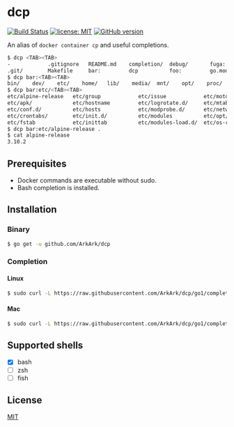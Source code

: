 dcp
===

[![Build Status](https://travis-ci.com/ArkArk/dcp.svg?branch=master)](https://travis-ci.com/ArkArk/dcp)
[![license: MIT](https://img.shields.io/badge/license-MIT-yellow.svg)](https://github.com/ArkArk/dcp/blob/master/LICENSE)
[![GitHub version](https://badge.fury.io/gh/arkark%2Fdcp.svg)](https://badge.fury.io/gh/arkark%2Fdcp)

An alias of `docker container cp` and useful completions.

```sh
$ dcp <TAB><TAB>
-            .gitignore   README.md    completion/  debug/       fuga:        go.sum       internal/
.git/        Makefile     bar:         dcp          foo:         go.mod       hoge:        main.go
$ dcp bar:<TAB><TAB>
bin/    dev/    etc/    home/   lib/    media/  mnt/    opt/    proc/   root/   run/    sbin/   srv/    sys/    tmp/    usr/    var/
$ dcp bar:etc/<TAB><TAB>
etc/alpine-release   etc/group            etc/issue            etc/motd             etc/passwd           etc/resolv.conf      etc/ssl/
etc/apk/             etc/hostname         etc/logrotate.d/     etc/mtab             etc/periodic/        etc/securetty        etc/sysctl.conf
etc/conf.d/          etc/hosts            etc/modprobe.d/      etc/network/         etc/profile          etc/services         etc/sysctl.d/
etc/crontabs/        etc/init.d/          etc/modules          etc/opt/             etc/profile.d/       etc/shadow           etc/udhcpd.conf
etc/fstab            etc/inittab          etc/modules-load.d/  etc/os-release       etc/protocols        etc/shells
$ dcp bar:etc/alpine-release .
$ cat alpine-release
3.10.2
```

## Prerequisites

- Docker commands are executable without sudo.
- Bash completion is installed.

## Installation

### Binary

```sh
$ go get -u github.com/ArkArk/dcp
```

### Completion

#### Linux

```sh
$ sudo curl -L https://raw.githubusercontent.com/ArkArk/dcp/go1/completion/dcp -o /etc/bash_completion.d/dcp
```

#### Mac

```sh
$ sudo curl -L https://raw.githubusercontent.com/ArkArk/dcp/go1/completion/dcp -o /usr/local/etc/bash_completion.d/dcp
```

## Supported shells

- [x] bash
- [ ] zsh
- [ ] fish

## License

[MIT](https://github.com/ArkArk/dcp/blob/master/LICENSE)
